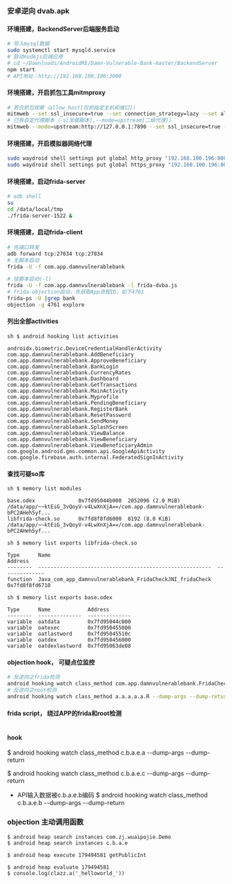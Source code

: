 ### 安卓逆向 dvab.apk

#### 环境搭建，BackendServer后端服务启动
```sh
# 导入mysql数据
sudo systemctl start mysqld.service
# 启动nodejs后端应用
# cd ~/Downloads/AndroidRE/Damn-Vulnerable-Bank-master/BackendServer
npm start
# API地址：http://192.168.100.196:3000
```

#### 环境搭建，开启抓包工具mitmproxy
```sh
# 若仅抓包观察（allow_host[仅抓指定主机和端口]）
mitmweb --set ssl_insecure=true --set connection_strategy=lazy --set allow_hosts=192.168.100.196:3000
# 已有自定代理脚本（-s[加载脚本],--mode=upstream[二级代理]）
mitmweb --mode=upstream:http://127.0.0.1:7890 --set ssl_insecure=true --set connection_strategy=lazy --set allow_hosts=192.168.100.196:3000  -s ~/Downloads/AndroidRE/mitmproxy-dvba.py
```

#### 环境搭建，开启模拟器网络代理
```sh
sudo waydroid shell settings put global http_proxy "192.168.100.196:8080"
sudo waydroid shell settings put global https_proxy "192.168.100.196:8080"
```

#### 环境搭建，启动frida-server
```sh
# adb shell
su
cd /data/local/tmp
./frida-server-1522 &
```

#### 环境搭建，启动frida-client
```sh
# 先端口转发
adb forward tcp:27034 tcp:27034
# 无脚本启动
frida -U -f com.app.damnvulnerablebank

# 挂脚本启动(-l)
frida -U -f com.app.damnvulnerablebank -l frida-dvba.js
# frida-objection启动，先获取App进程ID，如下4761
frida-ps -U |grep bank
objection -g 4761 explore
```

#### 列出全部activities
`sh $ android hooking list activities`
```
androidx.biometric.DeviceCredentialHandlerActivity
com.app.damnvulnerablebank.AddBeneficiary
com.app.damnvulnerablebank.ApproveBeneficiary
com.app.damnvulnerablebank.BankLogin
com.app.damnvulnerablebank.CurrencyRates
com.app.damnvulnerablebank.Dashboard
com.app.damnvulnerablebank.GetTransactions
com.app.damnvulnerablebank.MainActivity
com.app.damnvulnerablebank.Myprofile
com.app.damnvulnerablebank.PendingBeneficiary
com.app.damnvulnerablebank.RegisterBank
com.app.damnvulnerablebank.ResetPassword
com.app.damnvulnerablebank.SendMoney
com.app.damnvulnerablebank.SplashScreen
com.app.damnvulnerablebank.ViewBalance
com.app.damnvulnerablebank.ViewBeneficiary
com.app.damnvulnerablebank.ViewBeneficiaryAdmin
com.google.android.gms.common.api.GoogleApiActivity
com.google.firebase.auth.internal.FederatedSignInActivity
```
#### 查找可疑so库
`sh $ memory list modules`
```text
base.odex              0x7fd95044b000  2052096 (2.0 MiB)    /data/app/~~ktEiG_3vQoyV-v4LwXnXjA==/com.app.damnvulnerablebank-bPC2AHeh5yf...
libfrida-check.so      0x7fd8f8fd6000  8192 (8.0 KiB)       /data/app/~~ktEiG_3vQoyV-v4LwXnXjA==/com.app.damnvulnerablebank-bPC2AHeh5yf...
```

`sh $ memory list exports libfrida-check.so`
```text
Type      Name                                                      Address
--------  --------------------------------------------------------  --------------
function  Java_com_app_damnvulnerablebank_FridaCheckJNI_fridaCheck  0x7fd8f8fd6710
```
`sh $ memory list exports base.odex`
```
Type      Name            Address
--------  --------------  --------------
variable  oatdata         0x7fd95044c000
variable  oatexec         0x7fd950455000
variable  oatlastword     0x7fd95045510c
variable  oatdex          0x7fd950456000
variable  oatdexlastword  0x7fd95063de08
```

#### objection hook， 可疑点位监控 
```sh
# 反逆向之frida检测
android hooking watch class_method com.app.damnvulnerablebank.FridaCheckJNI.fridaCheck --dump-args --dump-return
# 反逆向之root检测
android hooking watch class_method a.a.a.a.a.R --dump-args --dump-return
```

#### frida script， 绕过APP的frida和root检测
```javascript

```
#### hook
$ android hooking watch class_method c.b.a.e.a --dump-args --dump-return

$ android hooking watch class_method c.b.a.e.c --dump-args --dump-return
- API输入数据被c.b.a.e.b编码
$ android hooking watch class_method c.b.a.e.b --dump-args --dump-return


### objection 主动调用函数
```shell
$ android heap search instances com.zj.wuaipojie.Demo
$ android heap search instances c.b.a.e

$ android heap execute 179494581 getPublicInt

$ android heap evaluate 179494581
$ console.log(clazz.a('_helloworld_'))

